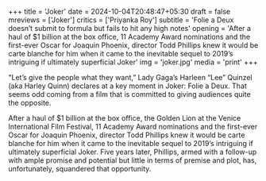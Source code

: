 +++
title = 'Joker'
date = 2024-10-04T20:48:47+05:30
draft = false
mreviews = ['Joker']
critics = ['Priyanka Roy']
subtitle = 'Folie a Deux doesn’t submit to formula but fails to hit any high notes'
opening = 'After a haul of $1 billion at the box office, 11 Academy Award nominations and the first-ever Oscar for Joaquin Phoenix, director Todd Phillips knew it would be carte blanche for him when it came to the inevitable sequel to 2019’s intriguing if ultimately superficial Joker'
img = 'joker.jpg'
media = 'print'
+++

"Let’s give the people what they want,” Lady Gaga’s Harleen “Lee” Quinzel (aka Harley Quinn) declares at a key moment in Joker: Folie a Deux. That seems odd coming from a film that is committed to giving audiences quite the opposite.

After a haul of $1 billion at the box office, the Golden Lion at the Venice International Film Festival, 11 Academy Award nominations and the first-ever Oscar for Joaquin Phoenix, director Todd Phillips knew it would be carte blanche for him when it came to the inevitable sequel to 2019’s intriguing if ultimately superficial Joker. Five years later, Phillips, armed with a follow-up with ample promise and potential but little in terms of premise and plot, has, unfortunately, squandered that opportunity.
